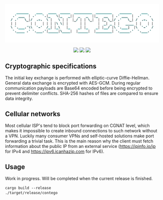 <div align="center" style="text-align:center">
    <picture>
        <source media="(prefers-color-scheme: dark)" srcset="https://github.com/17ms/contego/blob/master/docs/contego-dark.png">
        <img src="https://github.com/17ms/contego/blob/master/docs/contego-light.png" width="800">
    </picture>
</div>

<p align="center">
<a href="https://github.com/17ms/contego/actions/workflows/cargo-checkmate.yaml"><img src="https://img.shields.io/github/actions/workflow/status/17ms/contego/cargo-checkmate.yaml?branch=master"></a>
<a href="https://github.com/17ms/contego/tags"><img src="https://img.shields.io/github/v/tag/17ms/contego"></a>
<a href="https://opensource.org/licenses/MIT"><img src="https://img.shields.io/github/license/17ms/contego"></a>
</p>

## Cryptographic specifications

The initial key exchange is performed with elliptic-curve Diffie-Hellman. General data exchange is encrypted with AES-GCM. During regular communication payloads are Base64 encoded before being encrypted to prevent delimiter conflicts. SHA-256 hashes of files are compared to ensure data integrity.

## Cellular networks

Most cellular ISP's tend to block port forwarding on CGNAT level, which makes it impossible to create inbound connections to such network without a VPN. Luckily many consumer VPNs and self-hosted solutions make port forwarding a trivial task. This is the main reason why the client must fetch information about the public IP from an external service (https://ipinfo.io/ip for IPv4 and https://ipv6.icanhazip.com for IPv6). 

## Usage

Work in progress. Will be completed when the current release is finished.

```shell
cargo build --release
./target/release/contego
```
